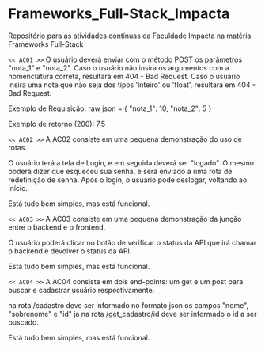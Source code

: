 # Frameworks_Full-Stack_Impacta
Repositório para as atividades contínuas da Faculdade Impacta na matéria Frameworks Full-Stack

`<< AC01 >>`
O usuário deverá enviar com o método POST os parâmetros "nota_1" e "nota_2". 
Caso o usuário não insira os argumentos com a nomenclatura correta, resultará em 404 - Bad Request. 
Caso o usuário insira uma nota que não seja dos tipos 'inteiro' ou 'float', resultará em 404 - Bad Request.

Exemplo de Requisição:
raw json = 
{ 
    "nota_1": 10,
    "nota_2": 5
}

Exemplo de retorno (200): 
7.5


`<< AC02 >>`
A AC02 consiste em uma pequena demonstração do uso de rotas. 

O usuário terá a tela de Login, e em seguida deverá ser "logado".
O mesmo poderá dizer que esqueceu sua senha, e será enviado a uma rota de redefinição de senha.
Após o login, o usuário pode deslogar, voltando ao início.

Está tudo bem simples, mas está funcional.


`<< AC03 >>`
A AC03 consiste em uma pequena demonstração da junção entre o backend e o frontend. 

O usuário poderá clicar no botão de verificar o status da API que irá chamar o backend e devolver o status da API.

Está tudo bem simples, mas está funcional.


`<< AC04 >>`
A AC04 consiste em dois end-points: um get e um post para buscar e cadastrar usuário respectivamente.

na rota /cadastro deve ser informado no formato json os campos "nome", "sobrenome" e "id"
ja na rota /get_cadastro/id deve ser informado o id a ser buscado.

Está tudo bem simples, mas está funcional.